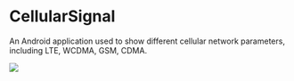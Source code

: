 # CellularSignal
An Android application used to show different cellular network parameters, including LTE, WCDMA, GSM, CDMA. 

![](https://github.com/hugecheng/CellularSignal/blob/master/layout.jpg)
